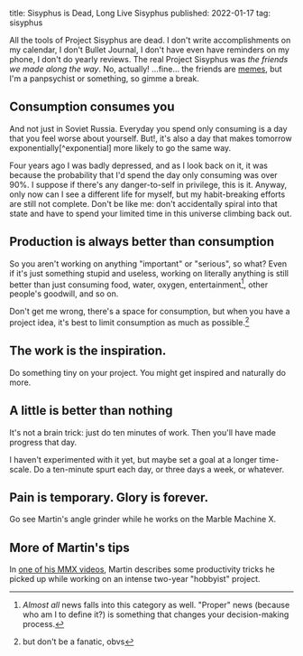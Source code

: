 title: Sisyphus is Dead, Long Live Sisyphus
published: 2022-01-17
tag: sisyphus

All the tools of Project Sisyphus are dead.
I don't write accomplishments on my calendar, I don't Bullet Journal, I don't have even have reminders on my phone, I don't do yearly reviews.
The real Project Sisyphus was _the friends we made along the way_.
No, actually!
…fine… the friends are [memes](https://en.wikipedia.org/wiki/Meme), but I'm a panpsychist or something, so gimme a break.


## Consumption consumes you

And not just in Soviet Russia.
Everyday you spend only consuming is a day that you feel worse about yourself.
But!, it's also a day that makes tomorrow exponentially[^exponential] more likely to go the same way.

[^exponentially]: And yes, I _do_ mean "exponential" as in exponential growth, \*pretentious sneer\* not "bigly".

Four years ago I was badly depressed, and as I look back on it, it was because the probability that I'd spend the day only consuming was over 90%.
I suppose if there's any danger-to-self in privilege, this is it.
Anyway, only now can I see a different life for myself, but my habit-breaking efforts are still not complete.
Don't be like me: don't accidentally spiral into that state and have to spend your limited time in this universe climbing back out.

## Production is always better than consumption

So you aren't working on anything "important" or "serious", so what?
Even if it's just something stupid and useless, working on literally anything is still better than just consuming food, water, oxygen, entertainment[^news], other people's goodwill, and so on.

Don't get me wrong, there's a space for consumption, but when you have a project idea, it's best to limit consumption as much as possible.[^possible]

[^possible]: but don't be a fanatic, obvs
[^news]: _Almost all_ news falls into this category as well. "Proper" news (because who am I to define it?) is something that changes your decision-making process.


## The work is the inspiration.

Do something tiny on your project.
You might get inspired and naturally do more.

## A little is better than nothing

It's not a brain trick: just do ten minutes of work.
Then you'll have made progress that day.

I haven't experimented with it yet, but maybe set a goal at a longer time-scale.
Do a ten-minute spurt each day, or three days a week, or whatever.

## Pain is temporary. Glory is forever.

Go see Martin's angle grinder while he works on the Marble Machine X.

## More of Martin's tips

In [one of his MMX videos](https://www.youtube.com/watch?v=eLUDauIxudM), Martin describes some productivity tricks he picked up while working on an intense two-year "hobbyist" project.
